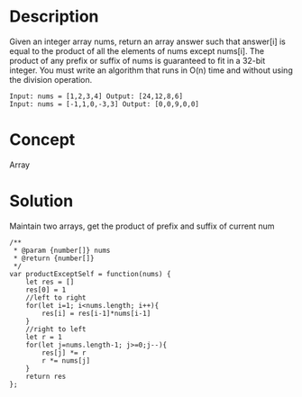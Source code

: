 # Description
Given an integer array nums, return an array answer such that answer[i] is equal to the product of all the elements of nums except nums[i]. The product of any prefix or suffix of nums is guaranteed to fit in a 32-bit integer. You must write an algorithm that runs in O(n) time and without using the division operation.
```
Input: nums = [1,2,3,4] Output: [24,12,8,6]
Input: nums = [-1,1,0,-3,3] Output: [0,0,9,0,0]
```
# Concept
Array
# Solution
Maintain two arrays, get the product of prefix and suffix of current num
```
/**
 * @param {number[]} nums
 * @return {number[]}
 */
var productExceptSelf = function(nums) {
    let res = []
    res[0] = 1
    //left to right
    for(let i=1; i<nums.length; i++){
        res[i] = res[i-1]*nums[i-1]
    }
    //right to left
    let r = 1
    for(let j=nums.length-1; j>=0;j--){
        res[j] *= r
        r *= nums[j] 
    }
    return res
};
```
```

```
